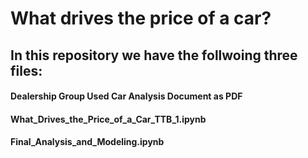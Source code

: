 # What drives the price of a car?

## In this repository we have the follwoing three files:

#### Dealership Group Used Car Analysis Document as PDF

#### What_Drives_the_Price_of_a_Car_TTB_1.ipynb

#### Final_Analysis_and_Modeling.ipynb

